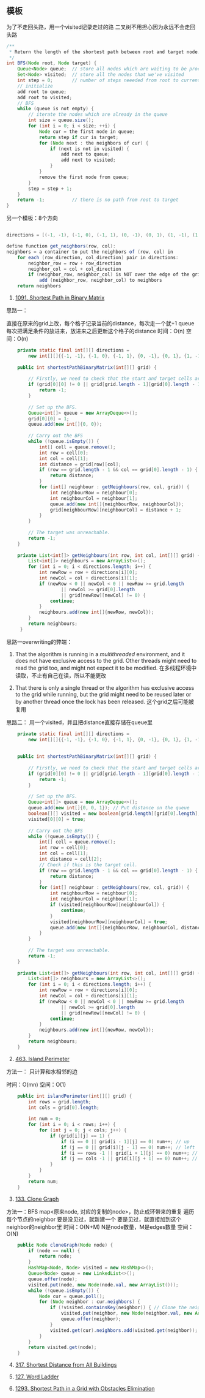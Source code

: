## 模板
为了不走回头路，用一个visited记录走过的路
二叉树不用担心因为永远不会走回头路
```Java
/**
 * Return the length of the shortest path between root and target node.
 */
int BFS(Node root, Node target) {
    Queue<Node> queue;  // store all nodes which are waiting to be processed
    Set<Node> visited;  // store all the nodes that we've visited
    int step = 0;       // number of steps neeeded from root to current node
    // initialize
    add root to queue;
    add root to visited;
    // BFS
    while (queue is not empty) {
        // iterate the nodes which are already in the queue
        int size = queue.size();
        for (int i = 0; i < size; ++i) {
            Node cur = the first node in queue;
            return step if cur is target;
            for (Node next : the neighbors of cur) {
                if (next is not in visited) {
                    add next to queue;
                    add next to visited;
                }
            }
            remove the first node from queue;
        }
        step = step + 1;
    }
    return -1;          // there is no path from root to target
}
```

另一个模板：8个方向
```Java

directions = [(-1, -1), (-1, 0), (-1, 1), (0, -1), (0, 1), (1, -1), (1, 0), (1, 1)]

define function get_neighbors(row, col):
neighbors = a container to put the neighbors of (row, col) in
    for each (row_direction, col_direction) pair in directions:
        neighbor_row = row + row_direction
        neighbor_col = col + col_direction
        if (neighbor_row, neighbor_col) is NOT over the edge of the grid AND is 0:
            add (neighbor_row, neighbor_col) to neighbors
    return neighbors
```


1. [1091. Shortest Path in Binary Matrix](https://leetcode.com/problems/shortest-path-in-binary-matrix/)

思路一：

直接在原来的grid上改，每个格子记录当前的distance，每次走一个就+1
queue每次把满足条件的放进来，放进来之后更新这个格子的distance
时间：O(n)
空间：O(n)
```Java
    private static final int[][] directions = 
        new int[][]{{-1, -1}, {-1, 0}, {-1, 1}, {0, -1}, {0, 1}, {1, -1}, {1, 0}, {1, 1}};
    
    public int shortestPathBinaryMatrix(int[][] grid) {
        
        // Firstly, we need to check that the start and target cells are open.
        if (grid[0][0] != 0 || grid[grid.length - 1][grid[0].length - 1] != 0) {
            return -1;
        }
        
        // Set up the BFS.
        Queue<int[]> queue = new ArrayDeque<>();
        grid[0][0] = 1;
        queue.add(new int[]{0, 0});
        
        // Carry out the BFS
        while (!queue.isEmpty()) {
            int[] cell = queue.remove();
            int row = cell[0];
            int col = cell[1];
            int distance = grid[row][col];
            if (row == grid.length - 1 && col == grid[0].length - 1) {
                return distance;
            }
            for (int[] neighbour : getNeighbours(row, col, grid)) {
                int neighbourRow = neighbour[0];
                int neighbourCol = neighbour[1];
                queue.add(new int[]{neighbourRow, neighbourCol});
                grid[neighbourRow][neighbourCol] = distance + 1;
            }
        }
        
        // The target was unreachable.
        return -1;
    }
    
    private List<int[]> getNeighbours(int row, int col, int[][] grid) {
        List<int[]> neighbours = new ArrayList<>();
        for (int i = 0; i < directions.length; i++) {
            int newRow = row + directions[i][0];
            int newCol = col + directions[i][1];
            if (newRow < 0 || newCol < 0 || newRow >= grid.length 
                    || newCol >= grid[0].length
                    || grid[newRow][newCol] != 0) {
                continue;    
            }
            neighbours.add(new int[]{newRow, newCol});
        }
        return neighbours; 
     }
```


思路一overwriting的弊端：

1. That the algorithm is running in a *multithreaded* environment, and it does not have exclusive access to the grid. Other threads might need to read the grid too, and might not expect it to be modified.
在多线程环境中读取，不止有自己在读，所以不能更改


2. That there is only a single thread or the algorithm has exclusive access to the grid while running, but the grid might need to be reused later or by another thread once the lock has been released.
这个grid之后可能被复用


思路二： 
用一个visited，并且把distance直接存储在queue里

```Java 
    private static final int[][] directions = 
        new int[][]{{-1, -1}, {-1, 0}, {-1, 1}, {0, -1}, {0, 1}, {1, -1}, {1, 0}, {1, 1}};
    
    
    public int shortestPathBinaryMatrix(int[][] grid) {
        
        // Firstly, we need to check that the start and target cells are open.
        if (grid[0][0] != 0 || grid[grid.length - 1][grid[0].length - 1] != 0) {
            return -1;
        }
        
        // Set up the BFS.
        Queue<int[]> queue = new ArrayDeque<>();
        queue.add(new int[]{0, 0, 1}); // Put distance on the queue
        boolean[][] visited = new boolean[grid.length][grid[0].length]; // Used as visited set.
        visited[0][0] = true;
        
        // Carry out the BFS
        while (!queue.isEmpty()) {
            int[] cell = queue.remove();
            int row = cell[0];
            int col = cell[1];
            int distance = cell[2];
            // Check if this is the target cell.
            if (row == grid.length - 1 && col == grid[0].length - 1) {
                return distance;
            }
            for (int[] neighbour : getNeighbours(row, col, grid)) {
                int neighbourRow = neighbour[0];
                int neighbourCol = neighbour[1];
                if (visited[neighbourRow][neighbourCol]) {
                    continue;
                }
                visited[neighbourRow][neighbourCol] = true;
                queue.add(new int[]{neighbourRow, neighbourCol, distance + 1});
            }
        }
        
        // The target was unreachable.
        return -1;  
    }
    
    private List<int[]> getNeighbours(int row, int col, int[][] grid) {
        List<int[]> neighbours = new ArrayList<>();
        for (int i = 0; i < directions.length; i++) {
            int newRow = row + directions[i][0];
            int newCol = col + directions[i][1];
            if (newRow < 0 || newCol < 0 || newRow >= grid.length 
                    || newCol >= grid[0].length
                    || grid[newRow][newCol] != 0) {
                continue;    
            }
            neighbours.add(new int[]{newRow, newCol});
        }
        return neighbours; 
    }
```


2. [463. Island Perimeter](https://leetcode.com/problems/island-perimeter/)

方法一：
只计算和水相邻的边

时间：O(mn)
空间：O(1)
```Java
    public int islandPerimeter(int[][] grid) {
        int rows = grid.length;
        int cols = grid[0].length;
    
        int num = 0;
        for (int i = 0; i < rows; i++) {
            for (int j = 0; j < cols; j++) {
                if (grid[i][j] == 1) {
                    if (i == 0 || grid[i - 1][j] == 0) num++; // up
                    if (j == 0 || grid[i][j - 1] == 0) num++; // left
                    if (i == rows -1 || grid[i + 1][j] == 0) num++; // DOWN
                    if (j == cols -1 || grid[i][j + 1] == 0) num++; // RIGHT
                }
            }
        }
        return num;
    }
```

3. [133. Clone Graph](https://leetcode.com/problems/clone-graph/)

方法一：BFS
map<原来node, 对应的复制的node>，防止成环带来的重复
遍历每个节点的neighbor
要是没见过，就新建一个
要是见过，就直接加到这个neighbor的neighbor里
时间：O(N+M) N是node数量，M是edges数量
空间：O(N)
```Java
    public Node cloneGraph(Node node) {
        if (node == null) {
            return node;
        }
        HashMap<Node, Node> visited = new HashMap<>();
        Queue<Node> queue = new LinkedList<>();
        queue.offer(node);
        visited.put(node, new Node(node.val, new ArrayList()));
        while (!queue.isEmpty()) {
            Node cur = queue.poll();
            for (Node neighbor : cur.neighbors) {
                if (!visited.containsKey(neighbor)) { // Clone the neighbor and put in the visited, if not present already
                    visited.put(neighbor, new Node(neighbor.val, new ArrayList()));
                    queue.offer(neighbor);
                }
                visited.get(cur).neighbors.add(visited.get(neighbor)); // Add the clone of the neighbor to the neighbors of the clone node "n".
            }
        }
        return visited.get(node);
    }
```

4. [317. Shortest Distance from All Buildings](https://leetcode.com/problems/shortest-distance-from-all-buildings/)

5. [127. Word Ladder](https://leetcode.com/problems/word-ladder/)

6. [1293. Shortest Path in a Grid with Obstacles Elimination](https://leetcode.com/problems/shortest-path-in-a-grid-with-obstacles-elimination/)